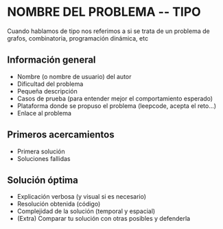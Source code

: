 # NOMBRE DEL PROBLEMA -- TIPO
Cuando hablamos de tipo nos referimos a si se trata de un problema de grafos, combinatoria,
programación dinámica, etc

## Información general
- Nombre (o nombre de usuario) del autor
- Dificultad del problema
- Pequeña descripción
- Casos de prueba (para entender mejor el comportamiento esperado)
- Plataforma donde se propuso el problema (leepcode, acepta el reto...)
- Enlace al problema

## Primeros acercamientos
- Primera solución
- Soluciones fallidas

## Solución óptima
- Explicación verbosa (y visual si es necesario)
- Resolución obtenida (código)
- Complejidad de la solución (temporal y espacial)
- (Extra) Comparar tu solución con otras posibles y defenderla
